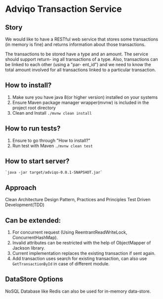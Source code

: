 # Adviqo Transaction Service

## Story
We would like to have a RESTful web service that stores some transactions (in memory is fine) and returns information about those transactions.

The transactions to be stored have a type and an amount. The service should support return- ing all transactions of a type. Also, transactions can be linked to each other (using a "par- ent_id") and we need to know the total amount involved for all transactions linked to a particular transaction.

## How to install?
1. Make sure you have java 8(or higher version) installed on your systems
2. Ensure Maven package manager wrapper(mvnw) is included in the project root directory
3. Clean and Install
	`./mvnw clean install`

## How to run tests?
1. Ensure to go through "How to install?"
2. Run test with Maven
	`./mvnw clean test` 

## How to start server?
	`java -jar target/adviqo-0.0.1-SNAPSHOT.jar`
	
## Approach
Clean Architecture Design Pattern, Practices and Principles
Test Driven Development(TDD) 
 
## Can be extended:
1. For concurrent request (Using ReentrantReadWriteLock, ConcurrentHashMap).
2. Invalid attributes can be restricted with the help of ObjectMapper of Jackson library.
3. Current implementation replaces the existing transaction if sent again. 
4. Add transaction uses search for existing transaction, can also use `GetTransactionById` in case of different module.

## DataStore Options
NoSQL Database like Redis can also be used for in-memory data-store.
